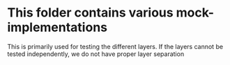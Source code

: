 # This folder contains various mock-implementations
This is primarily used for testing the different layers. If the layers cannot be tested independently, we do not have proper layer separation

